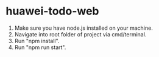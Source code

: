 # huawei-todo-web

1. Make sure you have node.js installed on your machine.
2. Navigate into root folder of project via cmd/terminal.
3. Run "npm install".
4. Run "npm run start".